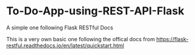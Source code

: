 # To-Do-App-using-REST-API-Flask
A simple one following Flask RESTful Docs


This is a very own basic one following the offical docs from https://flask-restful.readthedocs.io/en/latest/quickstart.html
